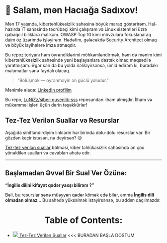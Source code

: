 # 👋 Salam, mən Hacıağa Sadıxov!

Mən 17 yaşında, kibertəhlükəsizlik sahəsinə böyük maraq göstərirəm. Hal-hazırda IT sahəsində təcrübəçi kimi çalışıram və Linux sistemləri üzrə qabaqcıl biliklərə malikəm. OWASP Top 10 kimi mövzulara fokuslanaraq daim öz üzərimdə işləyirəm. Hədəfim, gələcəkdə Security Architect olmaq və  böyük layihələrə imza atmaqdır.

Bu repozitoriyanı həm öyrəndiklərimi möhkəmləndirmək, həm də mənim kimi kibertəhlükəsizlik sahəsində yeni başlayanlara dəstək olmaq məqsədilə yaratmışam. Əgər sən də bu yolda irəliləyirsənsə, ümid edirəm ki, buradakı məlumatlar sənə faydalı olacaq.

> “Bölüşmək — öyrənməyin ən güclü yoludur.”

Mənimlə əlaqə: [LinkedIn profilim](https://www.linkedin.com/in/hajiaga-sadikhov/)

Bu repo, [LuNiZz/siber-guvenlik-sss](https://github.com/LuNiZz/siber-guvenlik-sss) reposundan ilham almışdır. İlham və mükəmməl işləri üçün dərin təşəkkürlər!

##  Tez-Tez Verilən Suallar və Resurslar

Aşağıda sinifləndirdiyim linklərin hər birində dolu-dolu resurslar var. Bir gözdən keçir istəsən, nə deyirsən? 😉

[Tez-tez verilən suallar](/documents/Tez-TezVerilənSuallar.md#top) bölməsi, kiber təhlükəsizlik sahəsində ən çox yönəldilən sualları və cavabları əhatə edir.

---

##  Başlamadan Əvvəl Bir Sual Ver Özünə:

**“İngilis dilini kifayət qədər yaxşı bilirəm ?”**

Bəli, bu resurslar sənə müəyyən qədər kömək edə bilər, amma **İngilis dili olmadan olmaz**... Bu sahədə yüksəlmək istəyirsənsə, bu addım qaçılmazdır.

<a name="index"></a>
<h1 align="center">Table of Contents:</h1>

* [<img width="18" src="https://i.ibb.co/vwSm056/soru-cevap.png" alt="Sual-Cavab" border="0"> Tez-Tez Verilən Suallar](/documents/Tez-TezVerilənSuallar.md#top) <<< BURADAN BAŞLA DOSTUM
